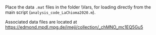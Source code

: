 
Place the data `.mat` files in the folder \Vars, for loading directly from the main script (`analysis_code_LaChioma2020.m`).

Associated data files are located at https://edmond.mpdl.mpg.de/imeji/collection/_chMNO_mc1EQ5Gu5


